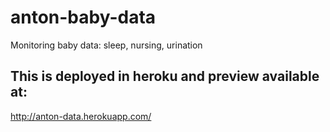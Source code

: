 # anton-baby-data
Monitoring baby data: sleep, nursing, urination

## This is deployed in heroku and preview available at:
http://anton-data.herokuapp.com/
